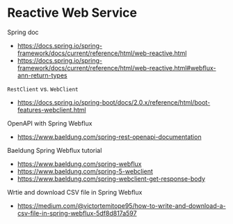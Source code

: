 # Reactive Web Service

Spring doc 
- https://docs.spring.io/spring-framework/docs/current/reference/html/web-reactive.html
- https://docs.spring.io/spring-framework/docs/current/reference/html/web-reactive.html#webflux-ann-return-types

`RestClient` vs. `WebClient`
- https://docs.spring.io/spring-boot/docs/2.0.x/reference/html/boot-features-webclient.html

OpenAPI with Spring Webflux
- https://www.baeldung.com/spring-rest-openapi-documentation

Baeldung Spring Webflux tutorial
- https://www.baeldung.com/spring-webflux
- https://www.baeldung.com/spring-5-webclient
- https://www.baeldung.com/spring-webclient-get-response-body

Wrtie and download CSV file in Spring Webflux
- https://medium.com/@victortemitope95/how-to-write-and-download-a-csv-file-in-spring-webflux-5df8d817a597
